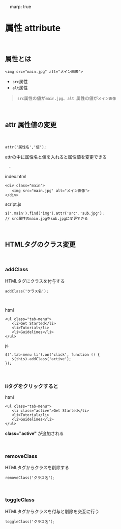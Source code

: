 &nbsp; &nbsp;
marp: true
&nbsp; &nbsp;


# 属性 attribute


&nbsp; &nbsp;

## 属性とは


```
<img src="main.jpg" alt="メイン画像">
```
* `src`属性
* `alt`属性

> `src`属性の値が`main.jpg`、`alt `属性の値が`メイン画像`

&nbsp; &nbsp;


## attr 属性値の変更


&nbsp; &nbsp;

```
attr('属性名','値');
```
attrの中に属性名と値を入れると属性値を変更できる

&nbsp; &nbsp;-



index.html

```
<div class="main">
   <img src="main.jpg" alt="メイン画像">
</div>
```

script.js
```
$('.main').find('img').attr('src','sub.jpg');
// src属性のmain.jpgをsub.jpgに変更できる
```
&nbsp; &nbsp;


## HTMLタグのクラス変更


&nbsp; &nbsp;


### addClass

HTMLタグにクラスを付与する

```
addClass('クラス名');
```

&nbsp; &nbsp;

html
```
<ul class="tab-menu">
   <li>Get Started</li>
   <li>Tutorial</li>
   <li>Guidelines</li>
</ul>
```

js
```
$('.tab-menu li').on('click', function () {
   $(this).addClass('active');
});
```


&nbsp; &nbsp;

### liタグをクリックすると


html
```
<ul class="tab-menu">
   <li class="active">Get Started</li>
   <li>Tutorial</li>
   <li>Guidelines</li>
</ul>
```
**class="active"** が追加される


&nbsp; &nbsp;

### removeClass

HTMLタグからクラスを削除する

```
removeClass('クラス名');
```


&nbsp; &nbsp;

### toggleClass

HTMLタグからクラスを付与と削除を交互に行う

```
toggleClass('クラス名');
```

&nbsp; &nbsp;


